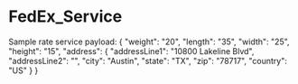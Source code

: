 # FedEx_Service
 


Sample rate service payload:
{
  "weight": "20",
  "length": "35",
  "width": "25",
  "height": "15",
  "address": {
    "addressLine1": "10800 Lakeline Blvd",
    "addressLine2": "",
    "city": "Austin",
    "state": "TX",
    "zip": "78717",
    "country": "US"
  }
}